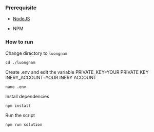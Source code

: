 ### Prerequisite

- [NodeJS](https://nodejs.org/en/)

- NPM



### How to run

Change directory to ```luongnam```

```shell
cd ./luongnam
```

Create .env and edit the variable
PRIVATE_KEY=YOUR PRIVATE KEY
INERY_ACCOUNT=YOUR INERY ACCOUNT

```shell
nano .env
```

Install dependencies

```shell
npm install
```

Run the script

```
npm run solution
```
